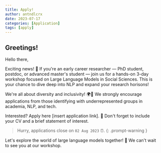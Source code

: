```yaml
---
title: Apply!
author: antndlcrx
date: 2023-07-17
categories: [Application]
tags: [apply]
---
```



## Greetings!

Hello there,

Exciting news! 👀 If you're an early career researcher — PhD student, postdoc, or advanced master's student — join us for a hands-on 3-day workshop focused on Large Language Models in Social Sciences. This is your chance to dive deep into NLP and expand your research horisons!

We're all about diversity and inclusivity! 🌍🤝 We strongly encourage applications from those identifying with underrepresented groups in academia, NLP, and tech.

Interested? Apply here [insert application link]. 💼 Don't forget to include your CV and a brief statement of interest.  
> Hurry, applications close on `02 Aug 2023` ⏰.
{: .prompt-warning } 



Let's explore the world of large language models together! 🎉 We can't wait to see you at our workshop.
